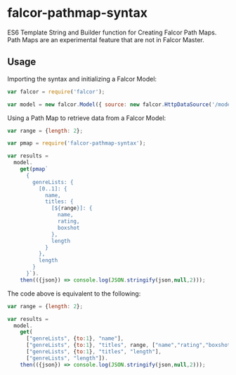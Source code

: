 # falcor-pathmap-syntax
ES6 Template String and Builder function for Creating Falcor Path Maps. Path Maps are an experimental feature that are not in Falcor Master.

## Usage

Importing the syntax and initializing a Falcor Model:

~~~js
var falcor = require('falcor');

var model = new falcor.Model({ source: new falcor.HttpDataSource('/model.json') });
~~~

Using a Path Map to retrieve data from a Falcor Model:

~~~js
var range = {length: 2};

var pmap = require('falcor-pathmap-syntax');

var results = 
  model.
    get(pmap`
      {
        genreLists: {
          [0..1]: {
            name,
            titles: {
              [${range}]: {
                name,
                rating,
                boxshot
              },
              length
            }
          },
          length
        }
      }`).
    then(({json}) => console.log(JSON.stringify(json,null,2)));
~~~

The code above is equivalent to the following:

~~~js
var range = {length: 2};

var results = 
  model.
    get(
      ["genreLists", {to:1}, "name"],
      ["genreLists", {to:1}, "titles", range, ["name","rating","boxshot"]],
      ["genreLists", {to:1}, "titles", "length"],
      ["genreLists", "length"]).
    then(({json}) => console.log(JSON.stringify(json,null,2)));  
~~~

